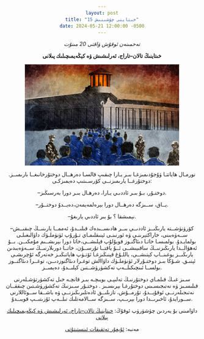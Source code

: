 ```yaml
---
layout: post
title: "خىتاينى چۈشىنىش 15"
date: 2024-05-21 12:00:00 -0500
---
```

_تەخمىنەن ئوقۇش ۋاقتى 20 مىنۇت_

**خىتاينىڭ تالان–تاراج، ئەرلىشىش ۋە كېڭەيمىچىلىك پىلانى**

<img src="https://raw.githubusercontent.com/UyCoder/paydilar/master/pics/KengeymichilHitaylar.png" style="display: block; margin-left: auto; margin-right: auto; width: 80%;">

نورمـال ھاياتتـا ۋۇجۇدىمىزغـا بىـر يـارا چىقىپ قالسـا دەرھــال دوختۇرخانىغــا بارىمىــز. دوختۇرغــا يارىمىزنــى كۆرسـىتىپ دەيمىزكـى:

–دوختـۇر، بـۇ بىـر ئاددىـي يـارا، دەرھـال بىـر دورا بەرسىڭىز.

–يــاق، ســىزگە دەرھــال دورا بېرەلمەيمەن،دەيــدۇ دوختــۇر.

–نېمىشقا ؟ بۇ بىر ئاددىي يارىغۇ.

–كۆرۈنۈشــتە يارىڭىــز ئاددىــي بىــر ھادىســىدەك قىلىــدۇ، ئەممــا يارىنىــڭ چىقىــش ســەۋەبىنى، خاراكتېرىنـى ۋە ئورنىنـى ئېنىقلىمـاي تـۇرۇپ ئۈنۈملـۈك داۋالىغىلـى بولمايـدۇ. بولمىسـا خاتـا دىئاگنـوز قويۇلۇپ قېلىشــى،خاتا دورا بېرىشــىم مۇمكىــن. بــۇ ئەھۋالــدا يارىڭىزنىــڭ ساقىيىشــى ئــۇ ياقتــا تۇرســۇن، خاتــا دورىلارنىــڭ ســەۋەبىدىن يارىڭىــز يوغىنــاپ كېتىشــى، ياللـۇغ قېنىڭىزغـا ئۆتـۈپ ھاياتىڭىـز خەتەرگە ئۇچرىشـى ئېنىـق. شـۇڭا بىـز دوختـۇرلار ئۈنۈملـۈك داۋاالش توغـرا دىئاگنوزدىــن، توغــرا دىئاگنــوز بولســا ئىنچىكىلــەپ تەكشۈرۈشــتىن كېلىــدۇ، دەيمىــز.

سـىز غىـڭ قىلمـاي دوختۇرنىـڭ تەلىپـى بويىچـە بىـر قانچـە خىل تەكشۈرتۈشـلەرنى قىلىسـىز ۋە نەتىجىسـىنى دوختۇرغـا بېرىسـىز . دوختـۇر سـىزنىڭ تەكشۈرۈشـتىن چىققــان نەتىجىلەرنــى ئوقۇيــدۇ، تۇرمــۇش، تازىلىــق ئادەتلىرىڭىزنــى ۋە باشــقا ســوئاللارنى ســورايدۇ، ئاخىرىــدا دورا بېرىــپ، ســىزگە ســالامەتلىك تىلــەپ ئۇزىتىــپ قويىــدۇ.


داۋامىنى بۇ يەردىن چۈشۈرۈپ ئوقۇڭ:
<a href="https://raw.githubusercontent.com/UyCoder/paydilar/master/hikmetler/jornal-3-2022-5-51.pdf">  خىتاينىڭ تالان–تاراج، ئەرلىشىش ۋە كېڭەيمىچىلىك پىلانى </a>

مەنبە:
<a href="https://www.uysi.org/ug/xitayning_talan-taraj_erlishish_we_kengeymichilik_pilani/">  ئۇيغۇر تەتقىقات ئىنستىتۇتى </a>





<style type="text/css" media="screen">
body {
text-align:center !important;
}
.container {
text-align: justify;
text-indent: 30px;
}
</style>